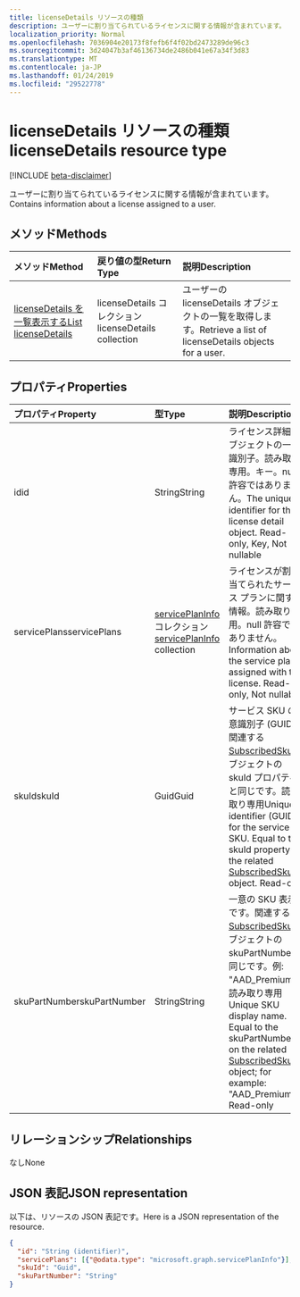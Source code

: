 ```yaml
---
title: licenseDetails リソースの種類
description: ユーザーに割り当てられているライセンスに関する情報が含まれています。
localization_priority: Normal
ms.openlocfilehash: 7036904e20173f8fefb6f4f02bd2473289de96c3
ms.sourcegitcommit: 3d24047b3af46136734de2486b041e67a34f3d83
ms.translationtype: MT
ms.contentlocale: ja-JP
ms.lasthandoff: 01/24/2019
ms.locfileid: "29522778"
---
```

# <a name="licensedetails-resource-type"></a><span data-ttu-id="e7fd8-103">licenseDetails リソースの種類</span><span class="sxs-lookup"><span data-stu-id="e7fd8-103">licenseDetails resource type</span></span>

[!INCLUDE [beta-disclaimer](../../includes/beta-disclaimer.md)]

<span data-ttu-id="e7fd8-104">ユーザーに割り当てられているライセンスに関する情報が含まれています。</span><span class="sxs-lookup"><span data-stu-id="e7fd8-104">Contains information about a license assigned to a user.</span></span>

## <a name="methods"></a><span data-ttu-id="e7fd8-105">メソッド</span><span class="sxs-lookup"><span data-stu-id="e7fd8-105">Methods</span></span>

| <span data-ttu-id="e7fd8-106">メソッド</span><span class="sxs-lookup"><span data-stu-id="e7fd8-106">Method</span></span>           | <span data-ttu-id="e7fd8-107">戻り値の型</span><span class="sxs-lookup"><span data-stu-id="e7fd8-107">Return Type</span></span>    |<span data-ttu-id="e7fd8-108">説明</span><span class="sxs-lookup"><span data-stu-id="e7fd8-108">Description</span></span>|
|:---------------|:--------|:----------|
|[<span data-ttu-id="e7fd8-109">licenseDetails を一覧表示する</span><span class="sxs-lookup"><span data-stu-id="e7fd8-109">List licenseDetails</span></span>](../api/user-list-licensedetails.md) | <span data-ttu-id="e7fd8-110">licenseDetails コレクション</span><span class="sxs-lookup"><span data-stu-id="e7fd8-110">licenseDetails collection</span></span> |<span data-ttu-id="e7fd8-111">ユーザーの licenseDetails オブジェクトの一覧を取得します。</span><span class="sxs-lookup"><span data-stu-id="e7fd8-111">Retrieve a list of licenseDetails objects for a user.</span></span>|

<!--|[Get licenseDetails](../api/licensedetails-get.md) | licenseDetails |Read properties and relationships of a licenseDetails object.|-->

## <a name="properties"></a><span data-ttu-id="e7fd8-112">プロパティ</span><span class="sxs-lookup"><span data-stu-id="e7fd8-112">Properties</span></span>
| <span data-ttu-id="e7fd8-113">プロパティ</span><span class="sxs-lookup"><span data-stu-id="e7fd8-113">Property</span></span>     | <span data-ttu-id="e7fd8-114">型</span><span class="sxs-lookup"><span data-stu-id="e7fd8-114">Type</span></span>   |<span data-ttu-id="e7fd8-115">説明</span><span class="sxs-lookup"><span data-stu-id="e7fd8-115">Description</span></span>|
|:---------------|:--------|:----------|
|<span data-ttu-id="e7fd8-116">id</span><span class="sxs-lookup"><span data-stu-id="e7fd8-116">id</span></span>|<span data-ttu-id="e7fd8-117">String</span><span class="sxs-lookup"><span data-stu-id="e7fd8-117">String</span></span>| <span data-ttu-id="e7fd8-p101">ライセンス詳細オブジェクトの一意識別子。読み取り専用。キー。null 許容ではありません。</span><span class="sxs-lookup"><span data-stu-id="e7fd8-p101">The unique identifier for the license detail object. Read-only, Key, Not nullable</span></span> |
|<span data-ttu-id="e7fd8-120">servicePlans</span><span class="sxs-lookup"><span data-stu-id="e7fd8-120">servicePlans</span></span>|<span data-ttu-id="e7fd8-121">[servicePlanInfo](serviceplaninfo.md) コレクション</span><span class="sxs-lookup"><span data-stu-id="e7fd8-121">[servicePlanInfo](serviceplaninfo.md) collection</span></span>| <span data-ttu-id="e7fd8-p102">ライセンスが割り当てられたサービス プランに関する情報。読み取り専用。null 許容ではありません。</span><span class="sxs-lookup"><span data-stu-id="e7fd8-p102">Information about the service plans assigned with the license. Read-only, Not nullable</span></span> |
|<span data-ttu-id="e7fd8-124">skuId</span><span class="sxs-lookup"><span data-stu-id="e7fd8-124">skuId</span></span>|<span data-ttu-id="e7fd8-125">Guid</span><span class="sxs-lookup"><span data-stu-id="e7fd8-125">Guid</span></span>| <span data-ttu-id="e7fd8-p103">サービス SKU の一意識別子 (GUID)。関連する [SubscribedSku](subscribedsku.md) オブジェクトの skuId プロパティと同じです。読み取り専用</span><span class="sxs-lookup"><span data-stu-id="e7fd8-p103">Unique identifier (GUID) for the service SKU. Equal to the skuId property on the related [SubscribedSku](subscribedsku.md) object. Read-only</span></span> |
|<span data-ttu-id="e7fd8-129">skuPartNumber</span><span class="sxs-lookup"><span data-stu-id="e7fd8-129">skuPartNumber</span></span>|<span data-ttu-id="e7fd8-130">String</span><span class="sxs-lookup"><span data-stu-id="e7fd8-130">String</span></span>| <span data-ttu-id="e7fd8-p104">一意の SKU 表示名です。関連する [SubscribedSku](subscribedsku.md) オブジェクトの skuPartNumber と同じです。例: "AAD_Premium"。読み取り専用</span><span class="sxs-lookup"><span data-stu-id="e7fd8-p104">Unique SKU display name. Equal to the skuPartNumber on the related [SubscribedSku](subscribedsku.md) object; for example: "AAD_Premium". Read-only</span></span> |

## <a name="relationships"></a><span data-ttu-id="e7fd8-134">リレーションシップ</span><span class="sxs-lookup"><span data-stu-id="e7fd8-134">Relationships</span></span>
<span data-ttu-id="e7fd8-135">なし</span><span class="sxs-lookup"><span data-stu-id="e7fd8-135">None</span></span>

## <a name="json-representation"></a><span data-ttu-id="e7fd8-136">JSON 表記</span><span class="sxs-lookup"><span data-stu-id="e7fd8-136">JSON representation</span></span>
<span data-ttu-id="e7fd8-137">以下は、リソースの JSON 表記です。</span><span class="sxs-lookup"><span data-stu-id="e7fd8-137">Here is a JSON representation of the resource.</span></span>

<!-- {
  "blockType": "resource",
  "optionalProperties": [

  ],
  "@odata.type": "microsoft.graph.licenseDetails"
}-->

```json
{
  "id": "String (identifier)",
  "servicePlans": [{"@odata.type": "microsoft.graph.servicePlanInfo"}],
  "skuId": "Guid",
  "skuPartNumber": "String"
}

```

<!-- uuid: 8fcb5dbc-d5aa-4681-8e31-b001d5168d79
2015-10-25 14:57:30 UTC -->
<!--
{
  "type": "#page.annotation",
  "description": "licenseDetails resource",
  "keywords": "",
  "section": "documentation",
  "tocPath": "",
  "suppressions": [
    "Error: /api-reference/beta/resources/licensedetails.md:\r\n      Exception processing links.\r\n    System.ArgumentException: Link Definition was null. Link text: !INCLUDE [beta-disclaimer](../../includes/beta-disclaimer.md)\r\n      at ApiDoctor.Validation.DocFile.get_LinkDestinations()\r\n      at ApiDoctor.Validation.DocSet.ValidateLinks(Boolean includeWarnings, String[] relativePathForFiles, IssueLogger issues, Boolean requireFilenameCaseMatch, Boolean printOrphanedFiles)"
  ]
}
-->
